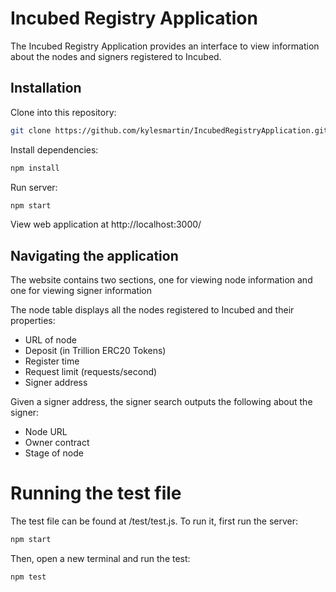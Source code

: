 # Incubed Registry Application

The Incubed Registry Application provides an interface to view information about the nodes and signers registered to Incubed.

## Installation

Clone into this repository:

```bash
git clone https://github.com/kylesmartin/IncubedRegistryApplication.git
```

Install dependencies: 

```bash
npm install
```

Run server:

```bash
npm start
```

View web application at http://localhost:3000/

## Navigating the application

The website contains two sections, one for viewing node information and one for viewing signer information

The node table displays all the nodes registered to Incubed and their properties:
- URL of node
- Deposit (in Trillion ERC20 Tokens)
- Register time
- Request limit (requests/second)
- Signer address

Given a signer address, the signer search outputs the following about the signer:
- Node URL
- Owner contract
- Stage of node

# Running the test file

The test file can be found at /test/test.js. To run it, first run the server:

```bash
npm start
```

Then, open a new terminal and run the test:

```bash
npm test
```
